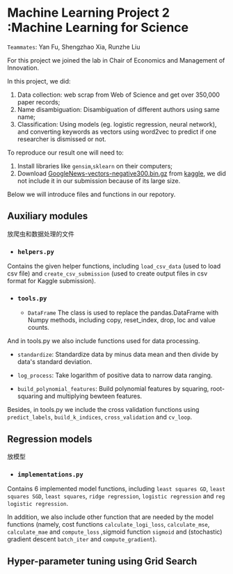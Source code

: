 # Machine Learning Project 2 :Machine Learning for Science

`Teammates`: Yan Fu, Shengzhao Xia, Runzhe Liu

For this project we joined the lab in Chair of Economics and Management of Innovation. 

In this project, we did:

1. Data collection: web scrap from Web of Science and get over 350,000 paper records;
2. Name disambiguation: Disambiguation of different authors using same name;
3. Classification: Using models (eg. logistic regression, neural network), and converting keywords as vectors using word2vec to predict if one researcher is dismissed or not.

To reproduce our result one will need to:

1. Install libraries like `gensim`,`sklearn` on their computers;
2. Download [GoogleNews-vectors-negative300.bin.gz](https://drive.google.com/file/d/0B7XkCwpI5KDYNlNUTTlSS21pQmM/edit) from [kaggle](https://www.kaggle.com/c/epfml18-higgs), we did not include it in our submission because of its large size.

Below we will introduce files and functions in our repotory.

## Auxiliary modules
放爬虫和数据处理的文件

* ### `helpers.py`

Contains the given helper functions, including `load_csv_data` (used to load csv file) and `create_csv_submission` (used to create output files in csv format for Kaggle submission).

* ### `tools.py`

  * `DataFrame` The class is used to replace the pandas.DataFrame with Numpy methods, including copy, reset_index, drop, loc and value counts.

And in tools.py we also include functions used for data processing.

  * `standardize`: Standardize data by minus data mean and then divide by data's standard deviation.

  * `log_process`: Take logarithm of positive data to narrow data ranging.

  * `build_polynomial_features`: Build polynomial features by squaring, root-squaring and multiplying bewteen features. 

Besides, in tools.py we include the cross validation functions using `predict_labels`, `build_k_indices`, `cross_validation` and `cv_loop`.

## Regression models
放模型
* ### `implementations.py`

Contains 6 implemented model functions, including `least squares GD`, `least squares SGD`, `least squares`, `ridge regression`, `logistic regression` and `reg logistic regression`.

In addition, we also include other function that are needed by the model functions (namely, cost functions `calculate_logi_loss`, `calculate_mse`, `calculate_mae` and `compute_loss` ,sigmoid function `sigmoid` and (stochastic) gradient descent `batch_iter` and `compute_gradient`).

## Hyper-parameter tuning using Grid Search
